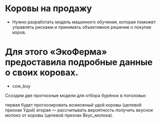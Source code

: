 # Коровы на продажу
* Нужно разработать модель машинного обучения, которая поможет управлять рисками и принимать объективное решение о покупке коров.

# Для этого «ЭкоФерма» предоставила подробные данные о своих коровах.
* cow_buy

Ссоздим две прогнозные модели для отбора бурёнок в поголовье:

первая будет прогнозировать возможный удой коровы (целевой признак Удой)
вторая — рассчитывать вероятность получить вкусное молоко от коровы (целевой признак Вкус_молока).
